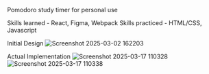 Pomodoro study timer for personal use

Skills learned - React, Figma, Webpack
Skills practiced - HTML/CSS, Javascript

Initial Design
![Screenshot 2025-03-02 162203](https://github.com/user-attachments/assets/354e69c1-99bf-46d0-aae3-9ea69a7993ad)

Actual Implementation
![Screenshot 2025-03-17 110328](https://github.com/user-attachments/assets/834e687e-2ac5-4197-b92e-8ef9dae47ba8)
![Screenshot 2025-03-17 110338](https://github.com/user-attachments/assets/844a200f-7690-4416-9eb7-f536b10e962c)



